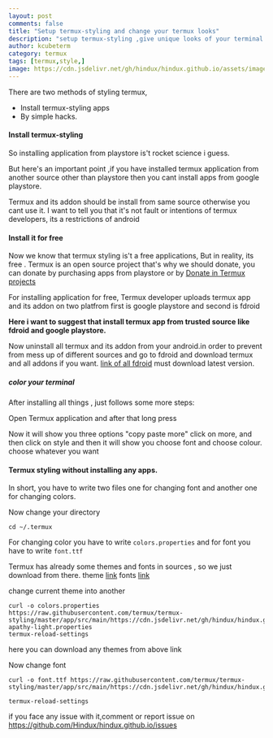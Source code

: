 ```yaml
---
layout: post
comments: false
title: "Setup termux-styling and change your termux looks"
description: "setup termux-styling ,give unique looks of your terminal , setup termux-styling for free and change font and color with script"
author: kcubeterm
category: termux
tags: [termux,style,]
image: https://cdn.jsdelivr.net/gh/hindux/hindux.github.io/assets/images/style.jpg
---
```

There are two methods of styling termux,
* Install termux-styling apps
* By simple hacks.

#### Install termux-styling
So installing application from playstore is't rocket science i guess.


But here's an important point ,if you have installed termux application from another source other than playstore then you cant install apps from google playstore.

Termux and its addon should be install from same source otherwise you cant use it.
I want to tell you that it's not fault or intentions of termux developers, its a restrictions of android 

#### Install it for free
Now we know that termux styling is't a free applications, But in reality, its free
. Termux is an open source project that's why we should donate, you can donate by purchasing apps from playstore
or by [Donate in Termux projects](https://termux.com/donate.html)

For installing application for free, Termux developer uploads termux app and its addon on two platfrom first is google playstore and second is fdroid


**Here i want to suggest that install termux app from trusted source like fdroid and google playstore.**

Now uninstall all termux and its addon from your android.in order to  prevent from mess up of different sources
and go to fdroid and download termux and all addons if you want.
[ link of all fdroid](https://search.f-droid.org/?q=Termux&lang=en) must download latest version.

##### color your terminal
After installing all things , just follows some more steps:


Open Termux application and after that long press

Now it will show you three options "copy paste more"
click on more, and then click on style and then it will show you choose font and choose colour.
 choose whatever you want


#### Termux styling without installing any apps.
In short, you have to write two files one for changing font and another one for changing colors.

Now change your directory 
```
cd ~/.termux
```
For changing color you have to write `colors.properties` and for font you have to write `font.ttf`

Termux has already some themes and fonts in sources , so we just download from there.
theme [link](https://github.com/termux/termux-styling/tree/master/app/src/main/https://cdn.jsdelivr.net/gh/hindux/hindux.github.io/assets/colors)
fonts [link](https://github.com/termux/termux-styling/tree/master/app/src/main/https://cdn.jsdelivr.net/gh/hindux/hindux.github.io/assets/fonts)

change current theme into another
```
curl -o colors.properties https://raw.githubusercontent.com/termux/termux-styling/master/app/src/main/https://cdn.jsdelivr.net/gh/hindux/hindux.github.io/assets/colors/base16-apathy-light.properties
termux-reload-settings

```
here you can download any themes from above link

Now change font
```
curl -o font.ttf https://raw.githubusercontent.com/termux/termux-styling/master/app/src/main/https://cdn.jsdelivr.net/gh/hindux/hindux.github.io/assets/fonts/Go.ttf

termux-reload-settings
```

if you face any issue with it,comment or report issue on https://github.com/Hindux/hindux.github.io/issues

